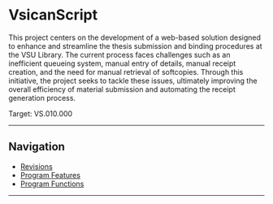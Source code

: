 # VsicanScript

This project centers on the development of a web-based solution designed to enhance and streamline the thesis submission and binding procedures at the VSU Library. The current process faces challenges such as an inefficient queueing system, manual entry of details, manual receipt creation, and the need for manual retrieval of softcopies. Through this initiative, the project seeks to tackle these issues, ultimately improving the overall efficiency of material submission and automating the receipt generation process.

Target: VS.010.000

---

## Navigation

- [Revisions](https://github.com/janetub/VSU-Library-Queueing-System/blob/main/ViscanScript_Revisions.md)
- [Program Features](https://github.com/janetub/VSU-Library-Queueing-System/blob/main/VsicanScript_ProgramFeatures.md)
- [Program Functions](https://github.com/janetub/VSU-Library-Queueing-System/blob/main/ViscanScript_ProgramFunctions.md)

---
